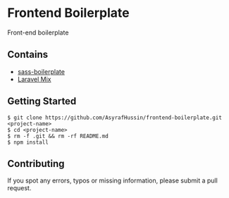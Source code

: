 # Frontend Boilerplate
Front-end boilerplate

## Contains
* [sass-boilerplate](https://github.com/AsyrafHussin/sass-boilerplate)
* [Laravel Mix](https://github.com/JeffreyWay/laravel-mix)

## Getting Started
```
$ git clone https://github.com/AsyrafHussin/frontend-boilerplate.git <project-name>
$ cd <project-name>
$ rm -f .git && rm -rf README.md
$ npm install
```

## Contributing
If you spot any errors, typos or missing information, please submit a pull request.